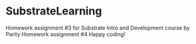 # SubstrateLearning
Homework assignment #3 for Substrate Intro and Development course by Parity 
Homework assignment #4 
Happy coding!
